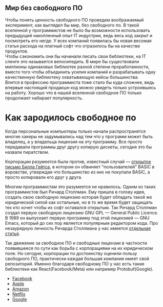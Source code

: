## Мир без свободного ПО
Чтобы понять ценность свободного ПО проведем воображаемый эксперимент, как выглядел бы мир, без свободного по. В такой вселенной у программистов не было бы возможности использовать предыдущий накопленный опыт IT индустрии, ведь весь код закрыт и посмотреть его негде. У всех компаний появилась бы новая весомая статья расхода на платный софт что отразилось бы на качестве продуктов.   
Чтобы сэкономить они бы начинали писать свои библиотеки, на IT сленге это называется велосипедить. В мире бы существовали миллионы одинаковых библиотек разной степени проработанности, вместо того чтобы объединить усилия компаний и разрабатывать одну качественную библиотеку охватывающую кейсы большинства.  
Влится в профессию программиста тоже стало бы куда сложнее, ведь впервые настоящий продакшн код можно увидеть только устроившись на работу. Хорошо что в нашей вселенной свободное ПО только продолжает набирает популярность.


# Как зародилось свободное по

Когда персональные компьютеры только начали распространятся многие хакеры не задумывались над тем что у программ может быть владелец, а у владельца лицензия на эту программу. Все просто передавали программы друг другу копирую дискеты, сегодня это бы назвали пиратством. 

Корпорации разумеется были против, известный случай — [открытое письмо Билла Гейтса](https://ru.wikipedia.org/wiki/%D0%9E%D1%82%D0%BA%D1%80%D1%8B%D1%82%D0%BE%D0%B5_%D0%BF%D0%B8%D1%81%D1%8C%D0%BC%D0%BE_%D0%BB%D1%8E%D0%B1%D0%B8%D1%82%D0%B5%D0%BB%D1%8F%D0%BC), в котором он обвиняет "пользователей" BASIC в воровстве, утверждая что большинство из них не покупали BASIC, а просто копировали его друг у друга.

Многим программистам это разумеется не нравилось. Одним из таких программистов был Ричард Столлман. Ему пришла в голову идея, создать свою свободную лицензию которая будет обладать такой же юридической силой как остальные, но в то же время будет защищать тех кто хочет чтобы их софт оставался открытым. Так Ричард Столлман создал первую свободную лицензию GNU GPL — General Public Licence. В 1989 он выпускает первую программу под этой лицензией — GNU Emacs, который до сих пор является популярным редактором кода. Про незаурядную личность Ричарда Столлмана у нас имеется [отдельная статья](https://ru.hexlet.io/blog/posts/richard-stollman).

Так движение за свободное ПО и свободные лицензии в частности  появившееся по сути как борьба с корпорациями на их юридическом поле. Но сегодня, корпорации по достоинству оценили пользу свободного ПО, практически каждая большая компания имеет свой репозиторий. Именно благодаря свободному ПО у нас есть такие библиотеки как React(Facebook/Meta) или например Protobuf(Google).
* [Facebook](https://github.com/facebook)
* [Apple](https://github.com/apple)
* [Amazon](https://github.com/amzn)
* [Netflix](https://github.com/Netflix)
* [Google](https://github.com/google) 
  
